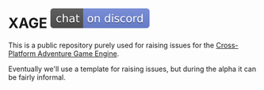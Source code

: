 # XAGE [![Chat](discord.svg)](https://discord.gg/wQNnz5g)

This is a public repository purely used for raising issues for the [Cross-Platform Adventure Game Engine](https://clarvalon.com/).

Eventually we'll use a template for raising issues, but during the alpha it can be fairly informal.
